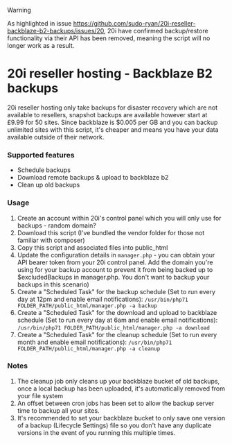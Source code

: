 > [!WARNING]  
> As highlighted in issue https://github.com/sudo-ryan/20i-reseller-backblaze-b2-backups/issues/20, 20i have confirmed backup/restore functionality via their API has been removed, meaning the script will no longer work as a result.

# 20i reseller hosting - Backblaze B2 backups
20i reseller hosting only take backups for disaster recovery which are not available to resellers, snapshot backups are available however start at £9.99 for 50 sites. Since backblaze is $0.005 per GB and you can backup unlimited sites with this script, it's cheaper and means you have your data available outside of their network.

### Supported features

  - Schedule backups
  - Download remote backups & upload to backblaze b2
  - Clean up old backups

### Usage

1. Create an account within 20i's control panel which you will only use for backups - random domain?
2. Download this script (I've bundled the vendor folder for those not familiar with composer)
3. Copy this script and associated files into public_html
4. Update the configuration details in `manager.php` - you can obtain your API bearer token from your 20i control panel. Add the domain you're using for your backup account to prevent it from being backed up to $excludedBackups in manager.php. You don't want to backup your backups in this scenario)
4. Create a "Scheduled Task" for the backup schedule (Set to run every day at 12pm and enable email notifications):
        `/usr/bin/php71 FOLDER_PATH/public_html/manager.php -a backup`
5. Create a "Scheduled Task" for the download and upload to backblaze schedule (Set to run every day at 6am and enable email notifications):
        `/usr/bin/php71 FOLDER_PATH/public_html/manager.php -a download`
6. Create a "Scheduled Task" for the cleanup schedule (Set to run every month and enable email notifications):
        `/usr/bin/php71 FOLDER_PATH/public_html/manager.php -a cleanup`

### Notes
1. The cleanup job only cleans up your backblaze bucket of old backups, once a local backup has been uploaded, it's automatically removed from your file system
2. An offset between cron jobs has been set to allow the backup server time to backup all your sites.
3. It's recommended to set your backblaze bucket to only save one version of a backup (Lifecycle Settings) file so you don't have any duplicate versions in the event of you running this multiple times.

